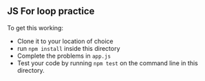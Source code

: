 ## JS For loop practice

To get this working:
 - Clone it to your location of choice
 - run `npm install` inside this directory
 - Complete the problems in `app.js`
 - Test your code by running `npm test` on the command line in this directory.
